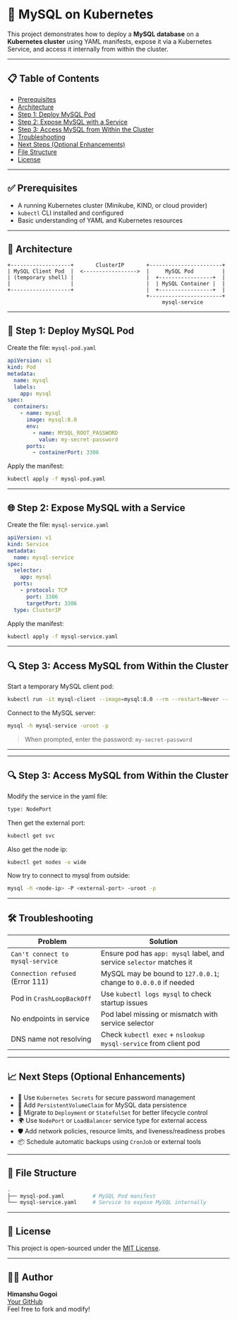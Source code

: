 # 🚀 MySQL on Kubernetes

This project demonstrates how to deploy a **MySQL database** on a **Kubernetes cluster** using YAML manifests, expose it via a Kubernetes Service, and access it internally from within the cluster.

---

## 📋 Table of Contents

- [Prerequisites](#prerequisites)
- [Architecture](#architecture)
- [Step 1: Deploy MySQL Pod](#step-1-deploy-mysql-pod)
- [Step 2: Expose MySQL with a Service](#step-2-expose-mysql-with-a-service)
- [Step 3: Access MySQL from Within the Cluster](#step-3-access-mysql-from-within-the-cluster)
- [Troubleshooting](#troubleshooting)
- [Next Steps (Optional Enhancements)](#next-steps-optional-enhancements)
- [File Structure](#file-structure)
- [License](#license)

---

## ✅ Prerequisites

- A running Kubernetes cluster (Minikube, KIND, or cloud provider)
- `kubectl` CLI installed and configured
- Basic understanding of YAML and Kubernetes resources

---

## 📐 Architecture

```
+-------------------+       ClusterIP       +-----------------------+
| MySQL Client Pod  |  <----------------->  |     MySQL Pod         |
| (temporary shell) |                       |  +-----------------+  |
|                   |                       |  | MySQL Container |  |
+-------------------+                       |  +-----------------+  |
                                            +-----------------------+
                                                 mysql-service
```

---

## 🧱 Step 1: Deploy MySQL Pod

Create the file: `mysql-pod.yaml`

```yaml
apiVersion: v1
kind: Pod
metadata:
  name: mysql
  labels:
    app: mysql
spec:
  containers:
    - name: mysql
      image: mysql:8.0
      env:
        - name: MYSQL_ROOT_PASSWORD
          value: my-secret-password
      ports:
        - containerPort: 3306
```

Apply the manifest:

```bash
kubectl apply -f mysql-pod.yaml
```

---

## 🌐 Step 2: Expose MySQL with a Service

Create the file: `mysql-service.yaml`

```yaml
apiVersion: v1
kind: Service
metadata:
  name: mysql-service
spec:
  selector:
    app: mysql
  ports:
    - protocol: TCP
      port: 3306
      targetPort: 3306
  type: ClusterIP
```

Apply the manifest:

```bash
kubectl apply -f mysql-service.yaml
```

---

## 🔍 Step 3: Access MySQL from Within the Cluster

Start a temporary MySQL client pod:

```bash
kubectl run -it mysql-client --image=mysql:8.0 --rm --restart=Never -- bash
```

Connect to the MySQL server:

```bash
mysql -h mysql-service -uroot -p
```

> When prompted, enter the password: `my-secret-password`

---

---

## 🔍 Step 3: Access MySQL from Within the Cluster
Modify the service in the yaml file:
```bash
type: NodePort
```
Then get the external port:
```bash
kubectl get svc
```
Also get the node ip:
```bash
kubectl get nodes -o wide
```
Now try to connect to mysql from outside:
```bash
mysql -h <node-ip> -P <external-port> -uroot -p
```
---

## 🛠️ Troubleshooting

| Problem                                  | Solution                                                                 |
|------------------------------------------|--------------------------------------------------------------------------|
| `Can't connect to mysql-service`         | Ensure pod has `app: mysql` label, and service `selector` matches it    |
| `Connection refused` (Error 111)         | MySQL may be bound to `127.0.0.1`; change to `0.0.0.0` if needed         |
| Pod in `CrashLoopBackOff`                | Use `kubectl logs mysql` to check startup issues                        |
| No endpoints in service                  | Pod label missing or mismatch with service selector                     |
| DNS name not resolving                   | Check `kubectl exec` + `nslookup mysql-service` from client pod         |

---

## 📈 Next Steps (Optional Enhancements)

- 🔐 Use `Kubernetes Secrets` for secure password management
- 💾 Add `PersistentVolumeClaim` for MySQL data persistence
- 🔁 Migrate to `Deployment` or `StatefulSet` for better lifecycle control
- 🌍 Use `NodePort` or `LoadBalancer` service type for external access
- 🛡️ Add network policies, resource limits, and liveness/readiness probes
- 📦 Schedule automatic backups using `CronJob` or external tools

---

## 📂 File Structure

```bash
.
├── mysql-pod.yaml         # MySQL Pod manifest
└── mysql-service.yaml     # Service to expose MySQL internally
```

---

## 🪪 License

This project is open-sourced under the [MIT License](LICENSE).

---

## 🙋‍♂️ Author

**Himanshu Gogoi**  
[Your GitHub](https://github.com/your-username)  
Feel free to fork and modify!
